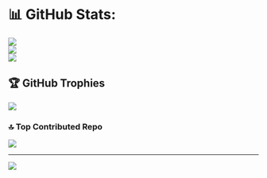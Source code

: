 # 📊 GitHub Stats:
![](https://github-readme-stats.vercel.app/api?username=Akam-Nejati&theme=dark&hide_border=false&include_all_commits=false&count_private=true)<br/>
![](https://github-readme-streak-stats.herokuapp.com/?user=Akam-Nejati&theme=dark&hide_border=false)<br/>
![](https://github-readme-stats.vercel.app/api/top-langs/?username=Akam-Nejati&theme=dark&hide_border=false&include_all_commits=false&count_private=true&layout=compact)

## 🏆 GitHub Trophies
![](https://github-profile-trophy.vercel.app/?username=Akam-Nejati&theme=radical&no-frame=false&no-bg=true&margin-w=4)

### 🔝 Top Contributed Repo
![](https://github-contributor-stats.vercel.app/api?username=Akam-Nejati&limit=5&theme=dark&combine_all_yearly_contributions=true)

---
[![](https://visitcount.itsvg.in/api?id=Akam-Nejati&icon=2&color=0)](https://visitcount.itsvg.in)

<!-- Proudly created with GPRM ( https://gprm.itsvg.in ) -->
